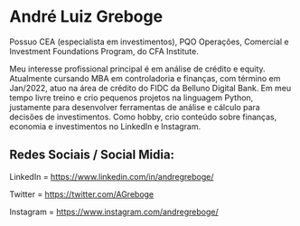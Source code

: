 
<h1>André Luiz Greboge</h1>


Possuo CEA (especialista em investimentos), PQO Operações, Comercial e Investment Foundations Program, do CFA Institute.

Meu interesse profissional principal é em análise de crédito e equity. Atualmente cursando MBA em controladoria e finanças, com término em Jan/2022, atuo na área de crédito do FIDC da Belluno Digital Bank. Em meu tempo livre treino e crio pequenos projetos na linguagem Python, justamente para desenvolver ferramentas de análise e cálculo para decisões de investimentos. Como hobby, crio conteúdo sobre finanças, economia e investimentos no LinkedIn e Instagram.


<h2>Redes Sociais / Social Midia:</h2>


LinkedIn = https://www.linkedin.com/in/andregreboge/

Twitter = https://twitter.com/AGreboge

Instagram = https://www.instagram.com/andregreboge/





<!---
andreluizgreboge/andreluizgreboge is a ✨ special ✨ repository because its `README.md` (this file) appears on your GitHub profile.
You can click the Preview link to take a look at your changes.
--->
